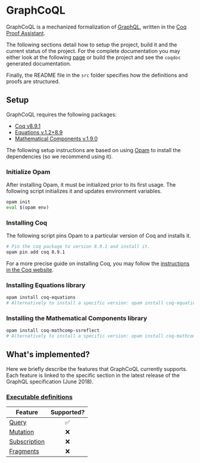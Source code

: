 # GraphCoQL

GraphCoQL is a mechanized formalization of [GraphQL](https://graphql.github.io/graphql-spec/June2018/), written
in the [Coq Proof Assistant](https://coq.inria.fr).

The following sections detail how to setup the project, build it and the current status of the project. For the complete documentation you  may either look at the following [page](graphcoql.netlify.com) or build the project and see the `coqdoc` generated documentation.  

Finally, the README file in the `src` folder specifies how the definitions and proofs are structured.

## Setup

GraphCoQL requires the following packages:
- [Coq v8.9.1](https://coq.inria.fr/download)
- [Equations v.1.2+8.9](http://mattam82.github.io/Coq-Equations/)
- [Mathematical Components v.1.9.0](https://github.com/math-comp/math-comp)

The following setup instructions are based on using [Opam](https://opam.ocaml.org/doc/Install.html) to install the dependencies (so we recommend using it).

### Initialize Opam
After installing Opam, it must be initialized prior to its first usage. The following script initializes it and updates environment variables.

```bash
opam init
eval $(opam env)
```

### Installing Coq
The following script pins Opam to a particular version of Coq and installs it.

```bash
# Pin the coq package to version 8.9.1 and install it.
opam pin add coq 8.9.1
```

For a more precise guide on installing Coq, you may follow the [instructions in the Coq website](https://coq.inria.fr/opam-using.html).

### Installing Equations library
```bash
opam install coq-equations
# Alternatively to install a specific version: opam install coq-equations.1.2+8.9
```

### Installing the Mathematical Components library
```bash
opam install coq-mathcomp-ssreflect
# Alternatively to install a specific version: opam install coq-mathcomp-ssreflect.1.9.0
```


## What's implemented?

Here we briefly describe the features that GraphCoQL currently supports. Each feature is linked to the specific section in the latest release of the GraphQL specification (June 2018).

### [Executable definitions](https://graphql.github.io/graphql-spec/June2018/#ExecutableDefinition)

| Feature                                                                                  |     Supported?     |
|------------------------------------------------------------------------------------------|:------------------:|
| [Query](https://graphql.github.io/graphql-spec/June2018/#sec-Language.Operations)        | :white_check_mark: |
| [Mutation](https://graphql.github.io/graphql-spec/June2018/#sec-Language.Operations)     |         :x:        |
| [Subscription](https://graphql.github.io/graphql-spec/June2018/#sec-Language.Operations) |         :x:        |
| [Fragments](https://graphql.github.io/graphql-spec/June2018/#FragmentDefinition)         |         :x:        |
